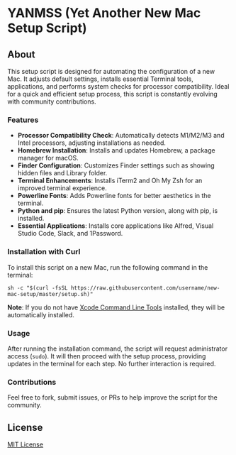 # YANMSS (Yet Another New Mac Setup Script)

## About

This setup script is designed for automating the configuration of a new Mac. It adjusts default settings, installs essential Terminal tools, applications, and performs system checks for processor compatibility. Ideal for a quick and efficient setup process, this script is constantly evolving with community contributions.

### Features

- **Processor Compatibility Check**: Automatically detects M1/M2/M3 and Intel processors, adjusting installations as needed.
- **Homebrew Installation**: Installs and updates Homebrew, a package manager for macOS.
- **Finder Configuration**: Customizes Finder settings such as showing hidden files and Library folder.
- **Terminal Enhancements**: Installs iTerm2 and Oh My Zsh for an improved terminal experience.
- **Powerline Fonts**: Adds Powerline fonts for better aesthetics in the terminal.
- **Python and pip**: Ensures the latest Python version, along with pip, is installed.
- **Essential Applications**: Installs core applications like Alfred, Visual Studio Code, Slack, and 1Password.

### Installation with Curl

To install this script on a new Mac, run the following command in the terminal:

```shell
sh -c "$(curl -fsSL https://raw.githubusercontent.com/username/new-mac-setup/master/setup.sh)"
```

**Note**: If you do not have [Xcode Command Line Tools](https://developer.apple.com/library/archive/technotes/tn2339/_index.html#//apple_ref/doc/uid/DTS40014588-CH1-WHAT_IS_THE_COMMAND_LINE_TOOLS_PACKAGE_) installed, they will be automatically installed.

### Usage

After running the installation command, the script will request administrator access (`sudo`). It will then proceed with the setup process, providing updates in the terminal for each step. No further interaction is required.

### Contributions

Feel free to fork, submit issues, or PRs to help improve the script for the community.

## License

[MIT License](https://opensource.org/licenses/MIT)
